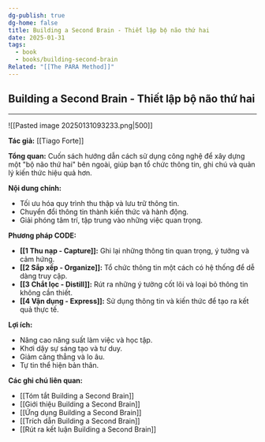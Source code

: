 ```yaml
---
dg-publish: true
dg-home: false
title: Building a Second Brain - Thiết lập bộ não thứ hai
date: 2025-01-31
tags:
  - book
  - books/building-second-brain
Related: "[[The PARA Method]]"
---
```

## Building a Second Brain - Thiết lập bộ não thứ hai
---
![[Pasted image 20250131093233.png|500]]

**Tác giả:**  [[Tiago Forte]]

**Tổng quan:** Cuốn sách hướng dẫn cách sử dụng công nghệ để xây dựng một "bộ não thứ hai" bên ngoài, giúp bạn tổ chức thông tin, ghi chú và quản lý kiến thức hiệu quả hơn.

**Nội dung chính:**

* Tối ưu hóa quy trình thu thập và lưu trữ thông tin.
* Chuyển đổi thông tin thành kiến thức và hành động.
* Giải phóng tâm trí, tập trung vào những việc quan trọng.

**Phương pháp CODE:**

* **[[1 Thu nạp - Capture]]:**  Ghi lại những thông tin quan trọng, ý tưởng và cảm hứng.
* **[[2 Sắp xếp - Organize]]:** Tổ chức thông tin một cách có hệ thống để dễ dàng truy cập.
* **[[3 Chắt lọc - Distill]]:**  Rút ra những ý tưởng cốt lõi và loại bỏ thông tin không cần thiết.
* **[[4 Vận dụng - Express]]:** Sử dụng thông tin và kiến thức để tạo ra kết quả thực tế.

**Lợi ích:**

* Nâng cao năng suất làm việc và học tập.
* Khơi dậy sự sáng tạo và tư duy.
* Giảm căng thẳng và lo âu.
* Tự tin thể hiện bản thân.



**Các ghi chú liên quan:**

* [[Tóm tắt Building a Second Brain]]
* [[Giới thiệu Building a Second Brain]]
* [[Ứng dụng Building a Second Brain]]
* [[Trích dẫn Building a Second Brain]]
* [[Rút ra kết luận Building a Second Brain]]